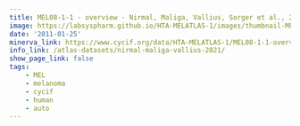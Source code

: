 ```yaml
---
title: MEL08-1-1 - overview - Nirmal, Maliga, Vallius, Sorger et al., 2021
image: https://labsyspharm.github.io/HTA-MELATLAS-1/images/thumbnail-MEL08-1-1-overview.jpg
date: '2011-01-25'
minerva_link: https://www.cycif.org/data/HTA-MELATLAS-1/MEL08-1-1-overview
info_link: /atlas-datasets/nirmal-maliga-vallius-2021/
show_page_link: false
tags:
    - MEL
    - melanoma
    - cycif
    - human
    - auto
---
```

